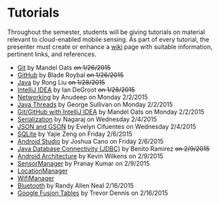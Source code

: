 Tutorials
=========

Throughout the semester, students will be giving tutorials on material relevant to cloud-enabled mobile sensing.
As part of every tutorial, the presenter must create or enhance a [wiki](https://github.com/CourseReps/ECEN489-Spring2015/wiki) page with suitable information, pertinent links, and references.

* [Git](https://github.com/CourseReps/ECEN489-Spring2015/wiki/git) by Mandel Oats ~~on 1/26/2015~~
* [GitHub](https://github.com/CourseReps/ECEN489-Spring2015/wiki/github) by Blade  Roybal ~~on 1/26/2015~~
* [Java](https://github.com/CourseReps/ECEN489-Spring2015/wiki/java) by Rong Liu ~~on 1/28/2015~~
* [IntelliJ IDEA](https://github.com/CourseReps/ECEN489-Spring2015/wiki/intellij) by Ian DeGroot ~~on 1/28/2015~~
* [Networking](https://github.com/CourseReps/ECEN489-Spring2015/wiki/javanet) by Anudeep on Monday 2/2/2015
* [Java Threads](https://github.com/CourseReps/ECEN489-Spring2015/wiki/threads) by George Sullivan on Monday 2/2/2015
* [Git/GitHub with IntelliJ IDEA](https://github.com/CourseReps/ECEN489-Spring2015/wiki/gitidea) by Mandel Oats on Monday 2/2/2015
* [Serialization](https://github.com/CourseReps/ECEN489-Spring2015/wiki/serialization) by Nagaraj on Wednesday 2/4/2015
* [JSON and GSON](https://github.com/CourseReps/ECEN489-Spring2015/wiki/json) by Evelyn Cifuentes on Wednesday 2/4/2015
* [SQLite](https://github.com/CourseReps/ECEN489-Spring2015/wiki/sqlite) by Yajie Zeng on Friday 2/6/2015
* [Android Studio](https://github.com/CourseReps/ECEN489-Spring2015/wiki/androidstudio) by Joshua Cano on Friday 2/6/2015
* [Java Database Connectivity (JDBC)](https://github.com/CourseReps/ECEN489-Spring2015/wiki/jdbc) by Benito Ramirez ~~on 2/9/2015~~
* [Android Architecture](https://github.com/CourseReps/ECEN489-Spring2015/wiki/android) by Kevin Wilkens on 2/9/2015
* [SensorManager](https://github.com/CourseReps/ECEN489-Spring2015/wiki/sensor) by Pranay Kumar on 2/9/2015
* [LocationManager](https://github.com/CourseReps/ECEN489-Spring2015/wiki/location)
* [WifiManager](https://github.com/CourseReps/ECEN489-Spring2015/wiki/wifi)
* [Bluetooth](https://github.com/CourseReps/ECEN489-Spring2015/wiki/bluetooth) by Randy Allen Neal 2/16/2015 
* [Google Fusion Tables](https://github.com/CourseReps/ECEN489-Spring2015/wiki/fusiontables) by Trevor Dennis on 2/16/2015
